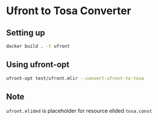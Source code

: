 # Ufront to Tosa Converter

## Setting up

```sh
docker build . -t ufront
```

## Using ufront-opt

```sh
ufront-opt test/ufront.mlir --convert-ufront-to-tosa
```

## Note

`ufront.elided` is placeholder for resource elided `tosa.const`
